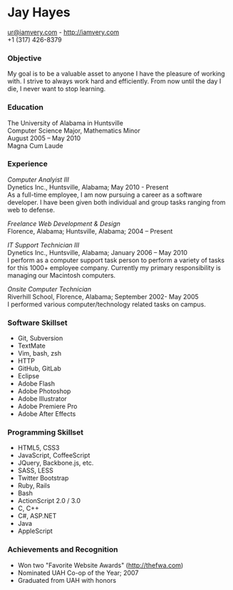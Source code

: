 Jay Hayes
=========

<ur@iamvery.com> - <http://iamvery.com>  
+1 (317) 426-8379

### Objective

My goal is to be a valuable asset to anyone I have the pleasure of working with. I strive to always work
hard and efficiently. From now until the day I die, I never want to stop learning.

### Education

The University of Alabama in Huntsville  
Computer Science Major, Mathematics Minor  
August 2005 – May 2010  
Magna Cum Laude

### Experience

_Computer Analyist III_  
Dynetics Inc., Huntsville, Alabama; May 2010 - Present  
As a full-time employee, I am now pursuing a career as a software developer. I have been given both
individual and group tasks ranging from web to defense.

_Freelance Web Development & Design_  
Florence, Alabama; Huntsville, Alabama; 2004 – Present

_IT Support Technician III_  
Dynetics Inc., Huntsville, Alabama; January 2006 – May 2010  
I perform as a computer support task person to perform a variety of tasks for this 1000+ employee company.
Currently my primary responsibility is managing our Macintosh computers.

_Onsite Computer Technician_  
Riverhill School, Florence, Alabama; September 2002- May 2005  
I performed various computer/technology related tasks on campus.

### Software Skillset

* Git, Subversion
* TextMate
* Vim, bash, zsh
* HTTP
* GitHub, GitLab
* Eclipse
* Adobe Flash
* Adobe Photoshop
* Adobe Illustrator
* Adobe Premiere Pro
* Adobe After Effects

### Programming Skillset

* HTML5, CSS3
* JavaScript, CoffeeScript
* JQuery, Backbone.js, etc.
* SASS, LESS
* Twitter Bootstrap
* Ruby, Rails
* Bash
* ActionScript 2.0 / 3.0
* C, C++
* C#, ASP.NET
* Java
* AppleScript

### Achievements and Recognition

* Won two "Favorite Website Awards" (http://thefwa.com)
* Nominated UAH Co-op of the Year; 2007
* Graduated from UAH with honors

